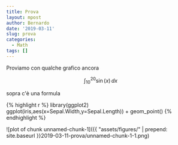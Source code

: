 ```yaml
---
title: Prova
layout: mpost
author: Bernardo
date: '2019-03-11'
slug: prova
categories:
  - Math
tags: []
---
```

Proviamo con qualche grafico ancora

$$\int_{10}^{20} \sin(x) \, dx$$

sopra c'è una formula


{% highlight r %}
library(ggplot2)
ggplot(iris,aes(x=Sepal.Width,y=Sepal.Length)) + geom_point()
{% endhighlight %}

![plot of chunk unnamed-chunk-1]({{ "assets/figures/" | prepend: site.baseurl }}2019-03-11-prova/unnamed-chunk-1-1.png)
